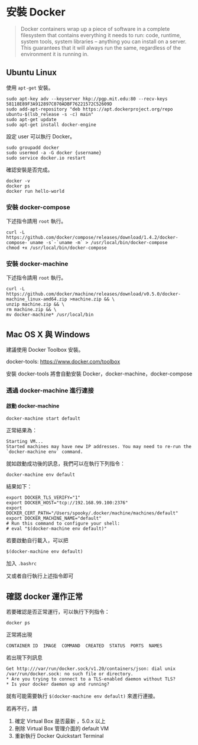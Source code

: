 # 安裝 Docker

> Docker containers wrap up a piece of software in a complete filesystem that contains everything it needs to run: code, runtime, system tools, system libraries – anything you can install on a server. This guarantees that it will always run the same, regardless of the environment it is running in.

## Ubuntu Linux

使用 `apt-get` 安裝。

```
sudo apt-key adv --keyserver hkp://pgp.mit.edu:80 --recv-keys 58118E89F3A912897C070ADBF76221572C52609D
sudo add-apt-repository "deb https://apt.dockerproject.org/repo ubuntu-$(lsb_release -s -c) main"
sudo apt-get update
sudo apt-get install docker-engine
```

設定 user 可以執行 Docker。

```
sudo groupadd docker
sudo usermod -a -G docker {username}
sudo service docker.io restart
```

確認安裝是否完成。

```
docker -v
docker ps
docker run hello-world
```

### 安裝 docker-compose

下述指令請用 `root` 執行。

```
curl -L https://github.com/docker/compose/releases/download/1.4.2/docker-compose-`uname -s`-`uname -m` > /usr/local/bin/docker-compose
chmod +x /usr/local/bin/docker-compose
```

### 安裝 docker-machine

下述指令請用 `root` 執行。

```
curl -L https://github.com/docker/machine/releases/download/v0.5.0/docker-machine_linux-amd64.zip >machine.zip && \
unzip machine.zip && \
rm machine.zip && \
mv docker-machine* /usr/local/bin
```

## Mac OS X 與 Windows

建議使用 Docker Toolbox 安裝。

docker-tools: https://www.docker.com/toolbox

安裝 docker-tools 將會自動安裝 Docker，docker-machine，docker-compose

### 透過 docker-machine 進行連接

#### 啟動 docker-machine

```
docker-machine start default
```

正常結果為：

```
Starting VM...
Started machines may have new IP addresses. You may need to re-run the `docker-machine env` command.
```

就如啟動成功後的訊息，我們可以在執行下列指令：

```
docker-machine env default
```

結果如下：

```
export DOCKER_TLS_VERIFY="1"
export DOCKER_HOST="tcp://192.168.99.100:2376"
export DOCKER_CERT_PATH="/Users/spooky/.docker/machine/machines/default"
export DOCKER_MACHINE_NAME="default"
# Run this command to configure your shell:
# eval "$(docker-machine env default)"
```

若要啟動自行載入，可以把

```
$(docker-machine env default)
```

加入 `.bashrc`

又或者自行執行上述指令即可

確認 docker 運作正常
--------------------

若要確認是否正常運行，可以執行下列指令：

```
docker ps
```

正常將出現

```
CONTAINER ID  IMAGE  COMMAND  CREATED  STATUS  PORTS  NAMES
```

若出現下列訊息

```
Get http:///var/run/docker.sock/v1.20/containers/json: dial unix /var/run/docker.sock: no such file or directory.
* Are you trying to connect to a TLS-enabled daemon without TLS?
* Is your docker daemon up and running?
```

就有可能需要執行 `$(docker-machine env default)` 來進行連接。

若再不行，請

1.	確定 Virtual Box 是否最新 ，5.0.x 以上
2.	刪除 Virtual Box 管理介面的 default VM
3.	重新執行 Docker Quickstart Terminal
